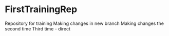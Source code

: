 # FirstTrainingRep
Repository for training
Making changes in new branch
Making changes the second time
Third time - direct
